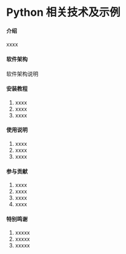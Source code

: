 # Python 相关技术及示例

#### 介绍
xxxx


#### 软件架构
软件架构说明


#### 安装教程

1. xxxx
2. xxxx
3. xxxx

#### 使用说明

1. xxxx
2. xxxx
3. xxxx

#### 参与贡献

1. xxxx
2. xxxx
3. xxxx
4. xxxx


#### 特别鸣谢

1. xxxxx
2. xxxxx
3. xxxxx
